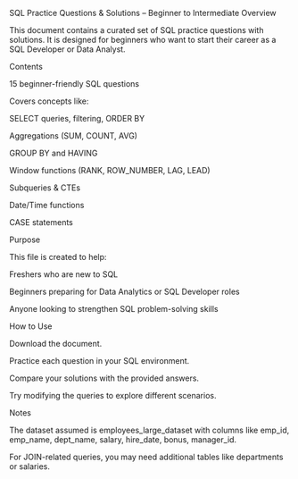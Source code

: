 SQL Practice Questions & Solutions – Beginner to Intermediate
Overview

This document contains a curated set of SQL practice questions with solutions. It is designed for beginners who want to start their career as a SQL Developer or Data Analyst.

Contents

15 beginner-friendly SQL questions

Covers concepts like:

SELECT queries, filtering, ORDER BY

Aggregations (SUM, COUNT, AVG)

GROUP BY and HAVING

Window functions (RANK, ROW_NUMBER, LAG, LEAD)

Subqueries & CTEs

Date/Time functions

CASE statements

Purpose

This file is created to help:

Freshers who are new to SQL

Beginners preparing for Data Analytics or SQL Developer roles

Anyone looking to strengthen SQL problem-solving skills

How to Use

Download the document.

Practice each question in your SQL environment.

Compare your solutions with the provided answers.

Try modifying the queries to explore different scenarios.

Notes

The dataset assumed is employees_large_dataset with columns like emp_id, emp_name, dept_name, salary, hire_date, bonus, manager_id.

For JOIN-related queries, you may need additional tables like departments or salaries.
